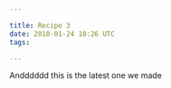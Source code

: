 ```yaml
---

title: Recipe 3
date: 2018-01-24 10:26 UTC
tags: 

---
```


Andddddd this is the latest one we made
